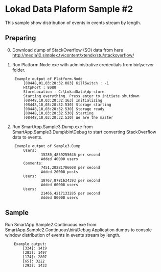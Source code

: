 ﻿Lokad Data Plaform Sample #2
========

This sample show distribution of events in events stream by length.

Preparing
---------

0. Download dump of StackOverflow (SO) data from here http://media10.simplex.tv/content/xtendx/stu/stackoverflow/

1. Run Platform.Node.exe with administrative credentials from bin\server folder.

        Example output of Platform.Node
            [08448,01,03:20:32.083] KillSwitch : -1
            HttpPort : 8080
            StoreLocation : C:\LokadData\dp-store
            Starting everything. Press enter to initiate shutdown
            [08448,10,03:20:32.163] Initializing
            [08448,10,03:20:32.530] Storage starting
            [08448,10,03:20:32.530] Storage ready
            [08448,10,03:20:32.530] Starting
            [08448,10,03:20:32.530] We are the master

2. Run SmartApp.Sample3.Dump.exe from SmartApp.Sample3.Dump\bin\Debug to start converting StackOverflow data to events.

        Example output of Sample3.Dump
            Users:
                    15280,4859255646 per second
                    Added 40000 users
            Comments:
                    7451,20281786608 per second
                    Added 20000 posts
            Users:
                    18767,8781634393 per second
                    Added 60000 users
            Users:
                    21466,4217133285 per second
                    Added 80000 users


Sample
------

Run SmartApp.Sample2.Continuous.exe from SmartApp.Sample2.Continuous\bin\Debug
Application dumps to console window distribution of events in events stream by length.

        Example output:
            [324]: 1419
            [283]: 1497
            [174]: 2807
            [65]: 3222
            [293]: 1433